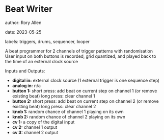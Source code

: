 # Beat Writer

author: Rory Allen

date: 2023-05-25

labels: triggers, drums, sequencer, looper

A beat programmer for 2 channels of trigger patterns with randomisation
User input on both buttons is recorded, grid quantized, and played back to the time of an external clock source

Inputs and Outputs:
- **digital in:** external clock source (1 external trigger is one sequence step)
- **analog in:** n/a
- **button 1:** 
	short press: add beat on current step on channel 1 (or remove existing beat)
	long press: clear channel 1
- **button 2:**
	short press: add beat on current step on channel 2 (or remove existing beat)
	long press: clear channel 2
- **knob 1:** random chance of channel 1 playing on its own
- **knob 2:** random chance of channel 2 playing on its own
- **cv 1:** a copy of the digital input
- **cv 2:** channel 1 output
- **cv 3:** channel 2 output
